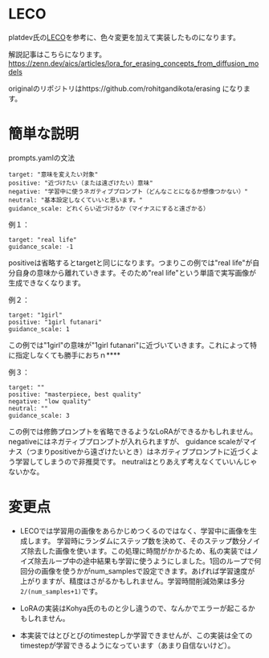 # LECO
platdev氏の[LECO](https://github.com/p1atdev/LECO)を参考に、色々変更を加えて実装したものになります。

解説記事はこちらになります。https://zenn.dev/aics/articles/lora_for_erasing_concepts_from_diffusion_models

originalのリポジトリはhttps://github.com/rohitgandikota/erasing になります。

# 簡単な説明
prompts.yamlの文法
```
target: "意味を変えたい対象"
positive: "近づけたい（または遠ざけたい）意味"
negative: "学習中に使うネガティブプロンプト（どんなことになるか想像つかない）"
neutral: "基本設定しなくていいと思います。"
guidance_scale: どれくらい近づけるか（マイナスにすると遠ざかる）
```

例１：
```
target: "real life"
guidance_scale: -1
```
positiveは省略するとtargetと同じになります。つまりこの例では"real life"が自分自身の意味から離れていきます。そのため"real life"という単語で実写画像が生成できなくなります。


例２：
```
target: "1girl"
positive: "1girl futanari"
guidance_scale: 1
```
この例では"1girl"の意味が"1girl futanari"に近づいていきます。これによって特に指定しなくても勝手におちｎ****

例３：
```
target: ""
positive: "masterpiece, best quality"
negative: "low quality"
neutral: ""
guidance_scale: 3
```
この例では修飾プロンプトを省略できるようなLoRAができるかもしれません。negativeにはネガティブプロンプトが入れられますが、
guidance scaleがマイナス（つまりpositiveから遠ざけたいとき）はネガティブプロンプトに近づくよう学習してしまうので非推奨です。
neutralはとりあえず考えなくていいんじゃないかな。


# 変更点

+ LECOでは学習用の画像をあらかじめつくるのではなく、学習中に画像を生成します。
学習時にランダムにステップ数を決めて、そのステップ数分ノイズ除去した画像を使います。この処理に時間がかかるため、私の実装ではノイズ除去ループ中の途中結果も学習に使うようにしました。1回のループで何回分の画像を使うかがnum_samplesで設定できます。あげれば学習速度が上がりますが、精度はさがるかもしれません。学習時間削減効果は多分```2/(num_samples+1)```です。

+ LoRAの実装はKohya氏のものと少し違うので、なんかでエラーが起こるかもしれません。

+ 本実装ではとびとびのtimestepしか学習できませんが、この実装は全てのtimestepが学習できるようになっています（あまり自信ないけど）。


